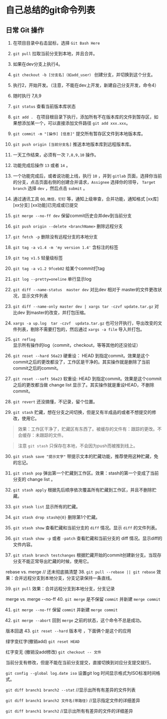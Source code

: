 # 自己总结的git命令列表

## 日常 Git 操作

1. 在项目目录中右击鼠标，选择 `Git Bash Here`

2. `git pull` 拉取当前分支到本地，并且合并。

3. 如果在dev分支上执行4。

4. `git checkout -b [分支名]（如add_user）` 创建分支，并切换到这个分支。

5. 执行2，开始开发。（注意，不能在dev上开发，新建自己分支开发，命令4）

6. 随时执行 7,8,9

7. `git status` 查看当前版本库状态

8. `git add . ` 在项目根目录下执行，添加所有不在版本库的文件到暂存区，如果想添加某一个，可以直接添加文件路径 `git add xxx.xxx`。

9. `git commit -m "[操作] [信息]"`  提交所有暂存区文件到本地版本库。

10. `git push origin [当前分支名]`  推送本地版本库到远程版本库。

11. 一天工作结束，必须有一次 `7,8,9,10` 操作。

12. 功能完成后操作 `13` 或者 `14` 。

13. 一个功能完成后，或者说功能上线，执行 `10` ，并到 `gitlab` 页面，选择你当前的分支，点击页面右侧的创建合并请求，`Assignee` 选择你的领导， `Target branch` 选择 `dev` ，然后点击 `submit` 。

14. 通过通讯工具 `QQ,微信，钉钉` 等，通知上级审查，合并功能，通知格式 [xx库] [xx分支] [xx功能]已完成或已提交

15. `git merge --no-ff dev` 保留commit历史合并dev到当前分支

16. `git push origin --delete <branchName>` 删除远程分支

17. `git fetch -p` 删除没有远程分支的本地分支

18. `git tag -a v1.4 -m 'my version 1.4'` 含标注的标签

19. `git tag v1.5` 轻量级标签

20. `git tag -a v1.2 9fceb02` 给某个commit打tag

21. `git log --pretty=oneline` 单行显示log

22. `git diff --name-status  master dev` 对比dev 相对于 master的文件更改状况，显示文件列表

23. `git diff --name-only master dev | xargs tar -czvf update.tar.gz` 对比dev 到master的改变，并打包压缩。

24. `xargs -a up.log  tar -czvf  updata.tar.gz` 也可分开执行，导出改变的文件列表，剔除不需要打包的，然后通过 `xargs -a file` 导入并打包。

25. `git reflog` 显示所有操作的log（commit，checkout，等等其他的还没验证）

26. `git reset --hard 56a23`  硬重设： HEAD 到指定commit。效果是这个commit之后的更改都没了，工作区是干净的。其实操作就是删除了当前commit之后的commit。

27. `git reset --soft 56a23`  软重设:  HEAD 到指定commit。效果是这个commit之后的更改都当做 change list 显示了。其实操作就是重设HEAD，不删除commit。

28. `git revert` 还没搞懂，不记录，留个位置。

29. `git stash`  贮藏，想在分支之间切换，但是又有半成品的或者不想提交的修改，使用它。

>效果：工作区干净了，贮藏区有东西了。被缓存的文件有：跟踪的更改。不会缓存：未跟踪的文件。

>注意 `git stash` 只保存在本地，不会因为push而被推到线上。

30. `git stash save "提示文字"` 带提示文本的贮藏功能，推荐使用这种贮藏，免的忘记。

31. `git stash pop` 弹出第一个贮藏到工作区。效果：stash的第一个变成了当前分支的 change list 。

32. `git stash apply` 根据先后顺序依次覆盖所有贮藏到工作区，并且不删除贮藏。

33. `git stash list` 显示所有的贮藏。

34. `git stash drop stash@{0}` 删除第1个贮藏。

35. `git stash show` 查看贮藏和当前分支的 `diff` 情况。显示 `diff` 的文件列表。

36. `git stash show -p` 或者 `-patch` 查看贮藏和当前分支的 diff 情况。显示diff的文件内容。

37. `git stash branch testchanges` 根据贮藏开始的commit创建新分支。当现存分支不能正常导出贮藏的时候，使用它。

rebase vs. merge // 还未彻底搞清楚
38. `git pull --rebase || git rebase` 效果：合并远程分支到本地分支，分支记录保持一条直线。

39. `git pull` 效果：合并远程分支到本地分支，分支记录

merge vs. merge --no-ff
40. `git merge` 是不保留 `commit` 并新建 `merge commit`

41. `git merge --no-ff` 保留 `commit` 并新建 `merge commit`

42. `git merge --abort` 回到 `merge` 之前的状态，这个命令不总是成功。

版本回退
43. `git reset --hard` 版本号 ，下面俩个是这个的应用

绿字变红字(撤销add)
`git reset HEAD`

红字变无 (撤销没add修改)
`git checkout -- 文件`

当前分支有修改，但是不能在当前分支提交，直接切换到对应分支提交就行。

`git config --global log.date iso` 设置git log 时间显示格式为ISO标准时间格式。

`git diff branch1 branch2 --stat`   //显示出所有有差异的文件列表

`git diff branch1 branch2 文件名(带路径)`   //显示指定文件的详细差异

`git diff branch1 branch2`                 //显示出所有有差异的文件的详细差异
